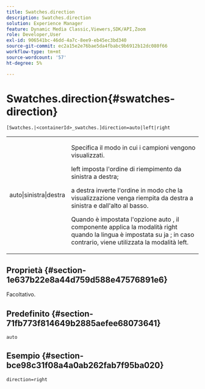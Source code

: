```yaml
---
title: Swatches.direction
description: Swatches.direction
solution: Experience Manager
feature: Dynamic Media Classic,Viewers,SDK/API,Zoom
role: Developer,User
exl-id: 906541bc-46dd-4a7c-8ee9-eb45ec3bd340
source-git-commit: ec2a15e2e76bae5da4fbabc9b6912b12dc080f66
workflow-type: tm+mt
source-wordcount: '57'
ht-degree: 5%

---
```


# Swatches.direction{#swatches-direction}

`[Swatches.|<containerId>_swatches.]direction=auto|left|right`

<table id="table_B4B930A32C0742F4932BF071B9EEA9F4"> 
 <tbody> 
  <tr> 
   <td> <p> <span class="codeph"> auto|sinistra|destra </span> </p> </td> 
   <td> <p> Specifica il modo in cui i campioni vengono visualizzati. </p> <p> <span class="codeph"> left </span> imposta l'ordine di riempimento da sinistra a destra; </p> <p> <span class="codeph"> </span> a destra inverte l'ordine in modo che la visualizzazione venga riempita da destra a sinistra e dall'alto al basso. </p> <p>Quando è impostata l'opzione <span class="codeph"> auto </span>, il componente applica la modalità <span class="codeph"> right </span> quando la lingua è impostata su <span class="codeph"> ja </span>; in caso contrario, viene utilizzata la modalità left. </p> </td> 
  </tr> 
 </tbody> 
</table>

## Proprietà {#section-1e637b22e8a44d759d588e47576891e6}

Facoltativo.

## Predefinito {#section-71fb773f814649b2885aefee68073641}

`auto`

## Esempio {#section-bce98c31f08a4a0ab262fab7f95ba020}

`direction=right`
